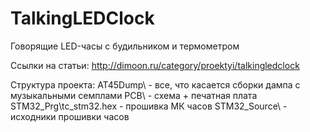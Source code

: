 # TalkingLEDClock
Говорящие LED-часы с будильником и термометром

Ссылки на статьи:
http://dimoon.ru/category/proektyi/talkingledclock

Структура проекта:
AT45Dump\ - все, что касается сборки дампа с музыкальными семплами
PCB\ - схема + печатная плата
STM32_Prg\tc_stm32.hex - прошивка МК часов
STM32_Source\ - исходники прошивки часов
